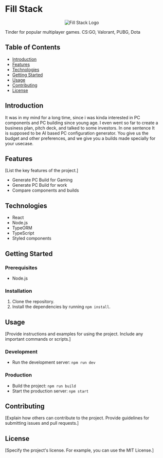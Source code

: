 # Fill Stack
<div style="text-align: center;">
  <img src="https://cdn.discordapp.com/attachments/1050547427993714741/1116301219758092359/Group_331.png" alt="Fill Stack Logo">
</div>

Tinder for popular multiplayer games. CS:GO, Valorant, PUBG, Dota
## Table of Contents

- [Introduction](#introduction)
- [Features](#features)
- [Technologies](#technologies)
- [Getting Started](#getting-started)
- [Usage](#usage)
- [Contributing](#contributing)
- [License](#license)

## Introduction

It was in my mind for a long time, since i was kinda interested in PC components and PC building since young age. 
I even went so far to create a business plan, pitch deck, and talked to some investors. In one sentence It is supposed to be
AI based PC configuration generator. You give us the budget and other preferences, and we give you a builds made specially for your
usecase. 
## Features

[List the key features of the project.]

- Generate PC Build for Gaming
- Generate PC Build for work
- Compare components and builds

## Technologies

- React
- Node.js
- TypeORM
- TypeScript
- Styled components

## Getting Started


### Prerequisites

- Node.js

### Installation

1. Clone the repository.
2. Install the dependencies by running `npm install`.

## Usage

[Provide instructions and examples for using the project. Include any important commands or scripts.]

### Development

- Run the development server: `npm run dev`

### Production

- Build the project: `npm run build`
- Start the production server: `npm start`

## Contributing

[Explain how others can contribute to the project. Provide guidelines for submitting issues and pull requests.]

## License

[Specify the project's license. For example, you can use the MIT License.]
